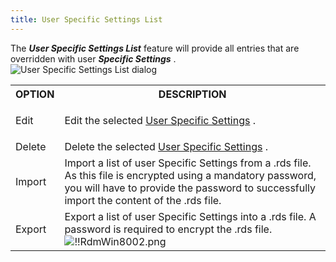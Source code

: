```yaml
---
title: User Specific Settings List
---
```

The ***User Specific Settings List*** feature will provide all entries that are overridden with user ***Specific Settings*** .  
![User Specific Settings List dialog](/img/en/rdm/windows/RdmWin8001.png) 

<table>
	<tr>
		<th>
OPTION 
		</th>
		<th>
DESCRIPTION 
		</th>
	</tr>
	<tr>
		<td>
Edit 
		</td>
		<td>

Edit the selected [User Specific Settings](/rdm/windows/commands/edit/setting-overrides/specific-settings/) . 
		</td>
	</tr>
	<tr>
		<td>
Delete 
		</td>
		<td>
Delete the selected [User Specific Settings](/rdm/windows/commands/edit/setting-overrides/specific-settings/) . 
		</td>
	</tr>
	<tr>
		<td>
Import 
		</td>
		<td>
Import a list of user Specific Settings from a .rds file. As this file is encrypted using a mandatory password, you will have to provide the password to successfully import the content of the .rds file. 
		</td>
	</tr>
	<tr>
		<td>
Export 
		</td>
		<td>
Export a list of user Specific Settings into a .rds file. A password is required to encrypt the .rds file.  
![!!RdmWin8002.png](/img/en/rdm/windows/RdmWin8002.png) 
		</td>
	</tr>
</table>


